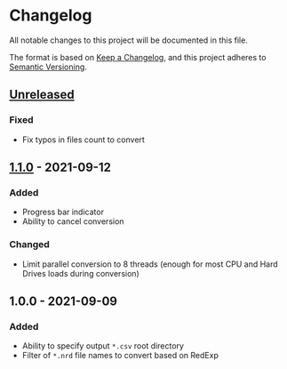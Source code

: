 # Changelog
All notable changes to this project will be documented in this file.

The format is based on [Keep a Changelog](https://keepachangelog.com/en/1.0.0/),
and this project adheres to [Semantic Versioning](https://semver.org/spec/v2.0.0.html).

## [Unreleased]
### Fixed
- Fix typos in files count to convert

## [1.1.0] - 2021-09-12
### Added
- Progress bar indicator
- Ability to cancel conversion

### Changed
- Limit parallel conversion to 8 threads
  (enough for most CPU and Hard Drives loads during conversion)

## 1.0.0 - 2021-09-09
### Added
- Ability to specify output `*.csv` root directory
- Filter of `*.nrd` file names to convert based on RedExp

[Unreleased]: https://github.com/eugeneilyin/nrdtocsv/compare/v1.1.0...HEAD
[1.1.0]: https://github.com/eugeneilyin/nrdtocsv/compare/v1.0.0...v1.1.0